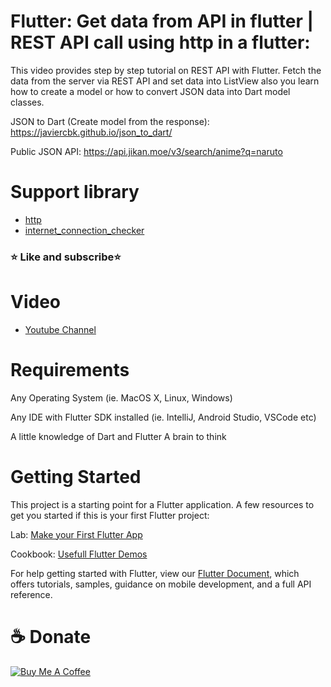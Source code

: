 # Flutter: Get data from API in flutter | REST API call using http in a flutter:

This video provides step by step tutorial on REST API with Flutter. Fetch the data from the server via REST API and set data into ListView also you learn how to create a model or how to convert JSON data into Dart model classes.


JSON to Dart (Create model from the response):
https://javiercbk.github.io/json_to_dart/

Public JSON API:
https://api.jikan.moe/v3/search/anime?q=naruto


# Support library 
- <a href="https://pub.dev/packages/http">http</a>
- <a href="https://pub.dev/packages/internet_connection_checker">internet_connection_checker</a>


<h3> ⭐ Like and subscribe⭐</h3>

# Video
- <a href="https://www.youtube.com/channel/UCOZtX6OjzrdgX6v9QV76slg">Youtube Channel</a>


# Requirements
Any Operating System (ie. MacOS X, Linux, Windows)<p>
Any IDE with Flutter SDK installed (ie. IntelliJ, Android Studio, VSCode etc)<p>
A little knowledge of Dart and Flutter
A brain to think


# Getting Started
This project is a starting point for a Flutter application.
A few resources to get you started if this is your first Flutter project:

Lab: <a href="https://flutter.dev/docs/get-started/codelab">Make your First Flutter App</a><p>
Cookbook: <a href="https://flutter.dev/docs/cookbook">Usefull Flutter Demos</a>

For help getting started with Flutter, view our <a href="https://flutter.dev/docs">Flutter Document</a>, which offers tutorials, samples, guidance on mobile development, and a full API reference.

 # ☕️ Donate
 <a href="https://www.buymeacoffee.com/technoprashant" target="_blank"><img src="https://bmc-cdn.nyc3.digitaloceanspaces.com/BMC-button-images/custom_images/orange_img.png" alt="Buy Me A Coffee" style="height: auto !important;width: auto !important;" ></a>
